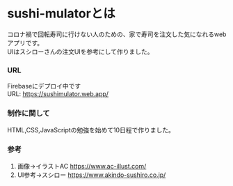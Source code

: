 # sushi-mulatorとは
コロナ禍で回転寿司に行けない人のための、家で寿司を注文した気になれるwebアプリです。  
UIはスシローさんの注文UIを参考にして作りました。
  

### URL
Firebaseにデプロイ中です  
URL:  <https://sushimulator.web.app/>
  
### 制作に関して
HTML,CSS,JavaScriptの勉強を始めて10日程で作りました。
  

### 参考  
1. 画像→イラストAC
https://www.ac-illust.com/
2. UI参考→スシロー
https://www.akindo-sushiro.co.jp/
